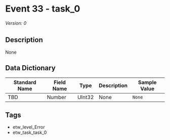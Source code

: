 # Event 33 - task_0
###### Version: 0

## Description
None

## Data Dictionary
|Standard Name|Field Name|Type|Description|Sample Value|
|---|---|---|---|---|
|TBD|Number|UInt32|None|`None`|

## Tags
* etw_level_Error
* etw_task_task_0